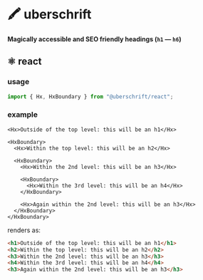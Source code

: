 # 🖍 uberschrift

**Magically accessible and SEO friendly headings (`h1` — `h6`)**

## ⚛️ react

### usage

```ts
import { Hx, HxBoundary } from "@uberschrift/react";
```

### example

```tsx
<Hx>Outside of the top level: this will be an h1</Hx>

<HxBoundary>
  <Hx>Within the top level: this will be an h2</Hx>

  <HxBoundary>
    <Hx>Within the 2nd level: this will be an h3</Hx>

    <HxBoundary>
      <Hx>Within the 3rd level: this will be an h4</Hx>
    </HxBoundary>

    <Hx>Again within the 2nd level: this will be an h3</Hx>
  </HxBoundary>
</HxBoundary>
```

renders as:

```html
<h1>Outside of the top level: this will be an h1</h1>
<h2>Within the top level: this will be an h2</h2>
<h3>Within the 2nd level: this will be an h3</h3>
<h4>Within the 3rd level: this will be an h4</h4>
<h3>Again within the 2nd level: this will be an h3</h3>
```

```

```
